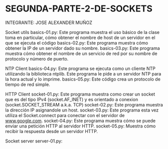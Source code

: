 # SEGUNDA-PARTE-2-DE-SOCKETS
INTEGRANTE: JOSE ALEXANDER MUÑOZ   

Socket utils
basics-01.py: Este programa muestra el uso básico de la clase toma en particular, cómo obtener el nombre de host de un servidor en el que se ejecuta el código
basics-02.py: Este programa muestra cómo obtener la IP de un servidor dado su nombre.
basics-03.py: Este programa muestra cómo obtener el nombre de un servicio de red por su nombre de protocolo y número de puerto.

NTP Client
basics-04.py: Este programa se ejecuta como un cliente NTP utilizando la biblioteca ntplib. Este programa le pide a un servidor NTP para la hora actual y lo imprime.
basics-05.py: Este código crea un protocolo de tiempo de red simple.

HTTP Client
socket-01.py: Este programa muestra como crear un socket que es del tipo IPv4 (socket.AF_INET) y es orientado a conexion (socket.SOCKET_STREAM a.k.a. TCP)
socket-02.py: Este programa muestra la dirección IP asignandole un host.
socket-03.py: Este programa esta vez utiliza el Socket.connect para conectar con el servidor de www.google.com.
socket-04.py: Este programa muestra cómo se puede enviar una petición HTTP al servidor HTTP.
socket-05.py: Muestra cómo recibir la respuesta desde un servidor HTTP.

Socket server
server-01.py: 

